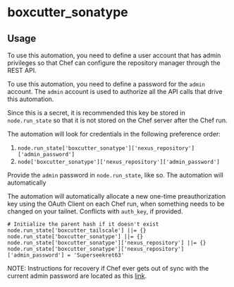 # boxcutter_sonatype

## Usage

To use this automation, you need to define a user account that has admin
privileges so that Chef can configure the repository manager through the
REST API.





To use this automation, you need to define a password for the `admin` account.
The `admin` account is used to authorize all the API calls that drive this
automation.

Since this is a secret, it is recommended this key be stored in
`node.run_state` so that it is not stored on the Chef server after the Chef run.

The automation will look for credentials in the following preference order:
1. `node.run_state['boxcutter_sonatype']['nexus_repository']['admin_password']`
4. `node['boxcutter_sonatype']['nexus_repository']['admin_password']`

Provide the `admin` password in `node.run_state`, like so. The automation will
automatically 

The automation will automatically allocate a new one-time preauthorization key using
the OAuth Client on each Chef run, when something needs to be changed on your tailnet.
Conflicts with `auth_key`, if provided.

```
# Initialize the parent hash if it doesn't exist
node.run_state['boxcutter_tailscale'] ||= {}
node.run_state['boxcutter_sonatype'] ||= {}
node.run_state['boxcutter_sonatype']['nexus_repository'] ||= {}
node.run_state['boxcutter_sonatype']['nexus_repository']['admin_password'] = 'Superseekret63'
```
NOTE: Instructions for recovery if Chef ever gets out of sync with the current
admin password are located as this [link](https://support.sonatype.com/hc/en-us/articles/213467158-How-to-reset-a-forgotten-admin-password-in-Sonatype-Nexus-Repository-3).

